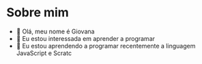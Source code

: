 # Sobre mim
- 👋 Olá, meu nome é Giovana
- 👀 Eu estou interessada em aprender a programar 
- 🌱 Eu estou aprendendo a programar recentemente a linguagem JavaScript e Scratc


<!---
giovana0129/giovana0129 is a ✨ special ✨ repository because its `README.md` (this file) appears on your GitHub profile.
You can click the Preview link to take a look at your changes.
--->
